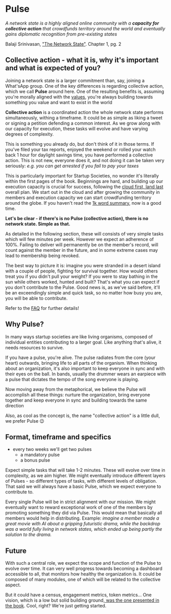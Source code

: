 # Pulse

*A network state is a highly aligned online community with a **capacity for collective action** that crowdfunds territory around the world and eventually gains diplomatic recognition from pre-existing states*

Balaji Srinivasan, ["The Network State"](https://thenetworkstate.com/the-network-state-in-one-sentence). Chapter 1, pg. 2

## Collective action - what it is, why it's important and what is expected of you?

Joining a network state is a larger commitment than, say, joining a What'sApp group. One of the key differences is regarding collective action, which we call **Pulse** around here. One of the resulting benefits is, assuming you're morally aligned with the [values](values.md), you're always building towards something you value and want to exist in the world

**Collective action** is a coordinated action the whole network state performs simultaneously, withing a timeframe. It could be as simple as liking a tweet or signing a petition defending a common interest. As we grow along with our capacity for execution, these tasks will evolve and have varying degrees of complexity.

This is something you already do, but don't think of it in those terms. If you've filed your tax reports, enjoyed the weekend or rolled your watch back 1 hour for daylight savings time, you have performed a collective action. This is not new, everyone does it, and not doing it can be taken very seriously: *e.g. you can get arrested if you fail to pay your taxes*

This is particularly important for Startup Societies, no wonder it's literally within the first pages of the book. Beginnings are hard, and building up our execution capacity is crucial for success, following the [cloud first, land last](https://thenetworkstate.com/the-network-state-in-one-thousand-words) overall plan. We start out in the cloud and after growing the community in members and execution capacity we can start crowdfunding territory around the globe. If you haven't read the [1k word summary](https://thenetworkstate.com/the-network-state-in-one-thousand-words), now is a good time.

**Let's be clear - if there's is no Pulse (collective action), there is no network state. Simple as that.**

As detailed in the following section, these will consists of very simple tasks which will few minutes per week. However we expect an adherence of 100%. Failing to deliver will permanently be on the member's record, will count against the member in the future, and in some extreme cases may lead to membership being revoked.

The best way to picture it is: imagine you were stranded in a desert island with a couple of people, fighting for survival together. How would others treat you if you didn't pull your weight? If you were to stay bathing in the sun while others worked, hunted and built? That's what you can expect if you don't contribute to the Pulse. Good news is, as we've said before, it'll be an exceendingly simple and quick task, so no matter how busy you are, you will be able to contribute.

Refer to the [FAQ](pulse-faq.md) for further details!

## Why Pulse?
In many ways startup societies are like living organisms, composed of individual entities contributing to a larger goal. Like anything that's alive, it needs resources to survive.

If you have a pulse, you're alive. The pulse radiates from the core (your heart) outwards, bringing life to all parts of the organism. When thinking about an organization, it's also important to keep everyone in sync and with their eyes on the ball. In bands, usually the drummer wears an earpiece with a pulse that dictates the tempo of the song everyone is playing.

Now moving away from the metaphorical, we believe the Pulse will accomplish all these things: nurture the organization, bring everyone together and keep everyone in sync and building towards the same direction

Also, as cool as the concept is, the name "collective action" is a little dull, we prefer Pulse 😉

## Format, timeframe and specifics

- every two weeks we'll get two pulses
    - a mandatory pulse
    - a bonus pulse

Expect simple tasks that will take 1-2 minutes. These will evolve over time in complexity, as we aim higher. We might eventually introduce different layers of Pulses - so different types of tasks, with different levels of obligation. That said we will always have a basic Pulse, which we expect everyone to contribute to.

Every single Pulse will be in strict alignment with our mission. We might eventually want to reward exceptional work of one of the members by promoting something they did via Pulse. This would mean that basically all members would help in distributing. Example: *imagine a member made a great movie with AI about a gripping futuristic drama, while the backdrop was a world fully living in network states, which ended up being partly the solution to the drama.*



## Future

With such a central role, we expect the scope and function of the Pulse to evolve over time. It can very well progress towards becoming a dashboard accessible to all, that monitors how healthy the organization is. It could be composed of many modules, one of which will be related to the collective aspect. 

But it could have a census, engagement metrics, token metrics... One vision, which is a low but solid building ground,[ was the one presented in the book](https://thenetworkstate.com/the-network-state-in-one-image). Cool, right? We're just getting started. 
